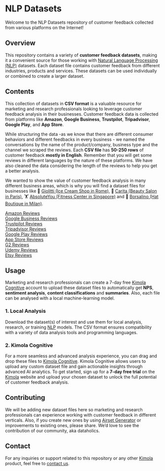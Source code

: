 # NLP Datasets
Welcome to the NLP Datasets repository of customer feedback collected from various platforms on the Internet!

## Overview
This repository contains a variety of **customer feedback datasets**, making it a convenient source for those working with [Natural Language Processing (NLP)](https://kimola.com/cognitive/resources/definition-of-natural-language-processing-nlp-and-its-applications) datasets. Each dataset file contains customer feedback from different industries, products and services. These datasets can be used individually or combined to create a larger dataset.

## Contents
This collection of datasets in **CSV format** is a valuable resource for marketing and research professionals looking to leverage customer feedback analysis in their businesses. Customer feedback data is collected from platforms like **Amazon**, **Google Business**, **Trustpilot**, **Tripadvisor**, **Google Play**, and **App Store**.

While structuring the data -as we know that there are different consumer behaviors and different feedbacks in every business - we named the conversations by the name of the product/company, business type and the channel we scraped the reviews. Each **CSV file** has **50-250 rows** of customer feedback **mostly in English**. Remember that you will get some reviews in different languages by the nature of these platforms. We have also cleaned the data considering the length of the reviews to help you get a better analysis.

We wanted to show the value of customer feedback analysis in many different business areas, which is why you will find a dataset files for businesses like 🍦 [Giolitti (Ice Cream Shop in Rome)](https://github.com/kimola/nlp-datasets/blob/main/google-business-reviews/Borsalino%20(Hat%20Boutique%20in%20Milan)%20-%20Google%20Business%20Reviews.csv), 💅 [Carita (Beauty Salon in Paris)](https://github.com/kimola/nlp-datasets/blob/main/google-business-reviews/Carita%20(Beauty%20Salon%20in%20Paris)%20-%20Google%20Business%20Reviews.csv), 🏋️ [AbsoluteYou (Fitness Center in Singapore)](https://github.com/kimola/nlp-datasets/blob/main/google-business-reviews/AbsoluteYou%20(Fitness%20Center%20in%20Singapore)%20-%20Google%20Business%20Reviews.csv) and 🎩 [Borsalino (Hat Boutique in Milan)](https://github.com/kimola/nlp-datasets/blob/main/google-business-reviews/Borsalino%20(Hat%20Boutique%20in%20Milan)%20-%20Google%20Business%20Reviews.csv).

[Amazon Reviews](https://github.com/kimola/nlp-datasets/tree/main/amazon-product-reviews)<br>
[Google Business Reviews](https://github.com/kimola/nlp-datasets/tree/main/google-business-reviews)<br>
[Trustpilot Reviews](https://github.com/kimola/nlp-datasets/tree/main/trustpilot-reviews)<br>
[Tripadvisor Reviews](https://github.com/kimola/nlp-datasets/tree/main/tripadvisor-reviews)<br>
[Google Play Reviews](https://github.com/kimola/nlp-datasets/tree/main/google-play-reviews)<br>
[App Store Reviews](https://github.com/kimola/nlp-datasets/tree/main/app-store-reviews)<br>
[G2 Reviews](https://github.com/kimola/nlp-datasets/tree/main/g2-reviews)<br>
[Udemy Reviews](https://github.com/Kimola/nlp-datasets/tree/main/udemy-reviews)<br>
[Etsy Reviews](https://github.com/Kimola/nlp-datasets/tree/main/etsy-reviews)<br>


## Usage
Marketing and research professionals can create a 7-day free [Kimola Cognitive](https://kimola.com/cognitive) account to upload these dataset files to automatically get **NPS**, **sentiment analysis**, **content classifications** and **summaries**. Also, each file can be analysed with a local machine-learning model.

### 1. Local Analysis
Download the dataset(s) of interest and use them for local analysis, research, or training [NLP](https://kimola.com/cognitive/resources/use-cases-and-benefits-of-natural-language-processing-nlp) models. The CSV format ensures compatibility with a variety of data analysis tools and programming languages.

### 2. Kimola Cognitive
For a more seamless and advanced analysis experience, you can drag and drop these files to [Kimola Cognitive](https://kimola.com/cognitive). Kimola Cognitive allows users to upload any custom dataset file and gain actionable insights through advanced AI analytics. To get started, sign up for a **7-day free trial** on the [Kimola](https://kimola.com) website and upload your chosen dataset to unlock the full potential of customer feedback analysis.

## Contributing
We will be adding new dataset files here so marketing and research professionals can experience working with customer feedback in different verticals. Also, if you create new ones by using [Airset Generator](https://chromewebstore.google.com/detail/airset-generator/gejjhbmdieaablhpbpmejjchiidmedmn) or improvements to existing ones, please share. We’d love to see the contribution of our community, aka dataholics.

## Contact
For any inquiries or support related to this repository or any other [Kimola](https://kimola.com) product, feel free to [contact us](https://kimola.com/contact).
